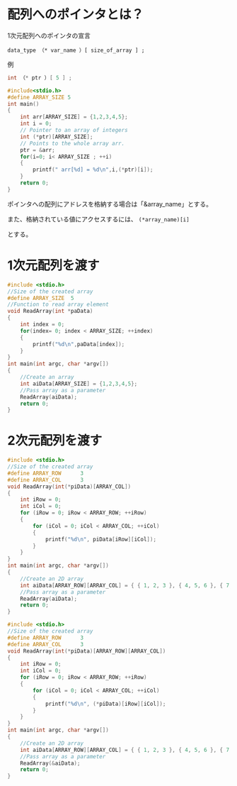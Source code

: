 # 配列へのポインタとは？


1次元配列へのポインタの宣言


```data_type （* var_name ）[ size_of_array ] ; ```


例
```c
int （* ptr ）[ 5 ] ; 
```

```c
#include<stdio.h>
#define ARRAY_SIZE 5
int main()
{
    int arr[ARRAY_SIZE] = {1,2,3,4,5};
    int i = 0;
    // Pointer to an array of integers
    int (*ptr)[ARRAY_SIZE];
    // Points to the whole array arr.
    ptr = &arr;
    for(i=0; i< ARRAY_SIZE ; ++i)
    {
        printf(" arr[%d] = %d\n",i,(*ptr)[i]);
    }
    return 0;
}
```

ポインタへの配列にアドレスを格納する場合は「&array_name」とする。

また、格納されている値にアクセスするには、
```(*array_name)[i]```

とする。


# 1次元配列を渡す

```c
#include <stdio.h>
//Size of the created array
#define ARRAY_SIZE  5
//Function to read array element
void ReadArray(int *paData)
{
    int index = 0;
    for(index= 0; index < ARRAY_SIZE; ++index)
    {
        printf("%d\n",paData[index]);
    }
}
int main(int argc, char *argv[])
{
    //Create an array
    int aiData[ARRAY_SIZE] = {1,2,3,4,5};
    //Pass array as a parameter
    ReadArray(aiData);
    return 0;
}
```

# 2次元配列を渡す

```c
#include <stdio.h>
//Size of the created array
#define ARRAY_ROW      3
#define ARRAY_COL      3
void ReadArray(int(*piData)[ARRAY_COL])
{
    int iRow = 0;
    int iCol = 0;
    for (iRow = 0; iRow < ARRAY_ROW; ++iRow)
    {
        for (iCol = 0; iCol < ARRAY_COL; ++iCol)
        {
            printf("%d\n", piData[iRow][iCol]);
        }
    }
}
int main(int argc, char *argv[])
{
    //Create an 2D array
    int aiData[ARRAY_ROW][ARRAY_COL] = { { 1, 2, 3 }, { 4, 5, 6 }, { 7, 8, 9 } };
    //Pass array as a parameter
    ReadArray(aiData);
    return 0;
}
```

```c
#include <stdio.h>
//Size of the created array
#define ARRAY_ROW      3
#define ARRAY_COL      3
void ReadArray(int(*piData)[ARRAY_ROW][ARRAY_COL])
{
    int iRow = 0;
    int iCol = 0;
    for (iRow = 0; iRow < ARRAY_ROW; ++iRow)
    {
        for (iCol = 0; iCol < ARRAY_COL; ++iCol)
        {
            printf("%d\n", (*piData)[iRow][iCol]);
        }
    }
}
int main(int argc, char *argv[])
{
    //Create an 2D array
    int aiData[ARRAY_ROW][ARRAY_COL] = { { 1, 2, 3 }, { 4, 5, 6 }, { 7, 8, 9 } };
    //Pass array as a parameter
    ReadArray(&aiData);
    return 0;
}
```
